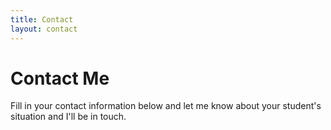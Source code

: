 ```yaml
---
title: Contact
layout: contact
---
```


# Contact Me

Fill in your contact information below and let me know about your student's situation and I'll be in touch.
